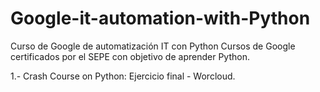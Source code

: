 # Google-it-automation-with-Python
Curso de Google de automatización IT con Python
Cursos de Google certificados por el SEPE con objetivo de aprender Python.


1.- Crash Course on Python: Ejercicio final - Worcloud.
